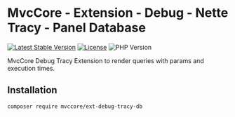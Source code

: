 # MvcCore - Extension - Debug - Nette Tracy - Panel Database

[![Latest Stable Version](https://img.shields.io/badge/Stable-v5.3.1-brightgreen.svg?style=plastic)](https://github.com/mvccore/ext-debug-tracy-db/releases)
[![License](https://img.shields.io/badge/License-BSD%203-brightgreen.svg?style=plastic)](https://mvccore.github.io/docs/mvccore/5.0.0/LICENSE.md)
![PHP Version](https://img.shields.io/badge/PHP->=5.4-brightgreen.svg?style=plastic)

MvcCore Debug Tracy Extension to render queries with params and execution times.

## Installation
```shell
composer require mvccore/ext-debug-tracy-db
```
